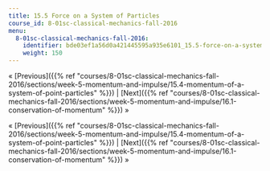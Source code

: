 ```yaml
---
title: 15.5 Force on a System of Particles
course_id: 8-01sc-classical-mechanics-fall-2016
menu:
  8-01sc-classical-mechanics-fall-2016:
    identifier: bde03ef1a56d0a421445595a935e6101_15.5-force-on-a-system-of-particles
    weight: 150
---
```

« [Previous]({{% ref "courses/8-01sc-classical-mechanics-fall-2016/sections/week-5-momentum-and-impulse/15.4-momentum-of-a-system-of-point-particles" %}}) | [Next]({{% ref "courses/8-01sc-classical-mechanics-fall-2016/sections/week-5-momentum-and-impulse/16.1-conservation-of-momentum" %}}) »

« [Previous]({{% ref "courses/8-01sc-classical-mechanics-fall-2016/sections/week-5-momentum-and-impulse/15.4-momentum-of-a-system-of-point-particles" %}}) | [Next]({{% ref "courses/8-01sc-classical-mechanics-fall-2016/sections/week-5-momentum-and-impulse/16.1-conservation-of-momentum" %}}) »